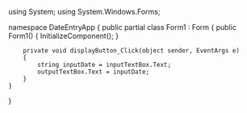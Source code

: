 using System;
using System.Windows.Forms;

namespace DateEntryApp
{
    public partial class Form1 : Form
    {
        public Form1()
        {
            InitializeComponent();
        }

        private void displayButton_Click(object sender, EventArgs e)
        {
            string inputDate = inputTextBox.Text;
            outputTextBox.Text = inputDate;
        }
    }
}
